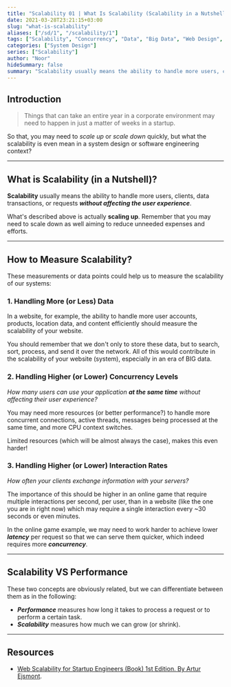 ```yaml
---
title: "Scalability 01 | What Is Scalability (Scalability in a Nutshell)?"
date: 2021-03-28T23:21:15+03:00
slug: "what-is-scalability"
aliases: ["/sd/1", "/scalability/1"]
tags: ["Scalability", "Concurrency", "Data", "Big Data", "Web Design", "Web"]
categories: ["System Design"]
series: ["Scalability"]
author: "Noor"
hideSummary: false
summary: "Scalability usually means the ability to handle more users, clients, data transactions, or requests without affecting the user experience."
---
```


## Introduction

> Things that can take an entire year in a corporate environment may need to happen in just a matter of weeks in a startup.

So that, you may need to *scale up* or *scale down* quickly, but what the scalability is even mean in a system design or
software engineering context?

---

## What is Scalability (in a Nutshell)?

**Scalability** usually means the ability to handle more users, clients, data transactions, or requests ***without affecting the user experience***.

What's described above is actually **scaling up**. Remember that you may need to scale down as well aiming to reduce unneeded expenses and efforts.

---

## How to Measure Scalability?
These measurements or data points could help us to measure the scalability of our systems:

### 1. Handling More (or Less) Data

In a website, for example, the ability to handle more user accounts, products, location data, and content efficiently
should measure the scalability of your website.

You should remember that we don't only to store these data, but to search, sort, process, and send it over the network.
All of this would contribute in the scalability of your website (system), especially in an era of BIG data.



### 2. Handling Higher (or Lower) Concurrency Levels

*How many users can use your application **at the same time** without affecting their user experience?*

You may need more resources (or better performance?) to handle more concurrent connections, active threads, messages
being processed at the same time, and more CPU context switches.

Limited resources (which will be almost always the case), makes this even harder!



### 3. Handling Higher (or Lower) Interaction Rates

*How often your clients exchange information with your servers?*

The importance of this should be higher in an online game that require multiple interactions per second, per user, than
in a website (like the one you are in right now) which may require a single interaction every ~30 seconds or even minutes.

In the online game example, we may need to work harder to achieve lower ***latency*** per request so that we can serve them
quicker, which indeed requires more ***concurrency***.


---
## Scalability VS Performance

These two concepts are obviously related, but we can differentiate between them as in the following:
- ***Performance*** measures how long it takes to process a request or to perform a certain task.
- ***Scalability*** measures how much we can grow (or shrink).

---
## Resources
- [Web Scalability for Startup Engineers (Book) 1st Edition. By Artur Ejsmont](https://www.amazon.com/Scalability-Startup-Engineers-Artur-Ejsmont/dp/0071843655).